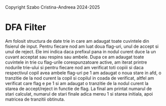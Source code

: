 Copyright Szabo Cristina-Andreea 2024-2025

# DFA Filter

Am folosit structura de date trie in care am adaugat toate cuvintele din fisierul de input. Pentru fiecare nod am luat doua flag-uri, unul de accept si unul de reject. Ele imi indica daca prefixul pana in nodul curent duce la un cuvant acceptat sau respins sau ambele. Dupa ce am adaugat toate cuvintele in trie cu flag-urile corespunzatoare active, am iterat printre nodurile trie-ului si pentru fiecare nod am verificat toti copiii si daca respectivul copil avea ambele flag-uri pe 1 am adaugat o noua stare in afd, o tranzitie de la nod curent la copil si copilul in coada de verificat, altfel am verificat care flag e pe 1 si am adaugat o tranzitie de la nodul curent la starea de accept/reject in functie de flag. La final am printat numarul de stari calculat, numarul de stari finale adica mereu 1 si starea initiala, apoi matricea de tranzitii obtinuta.
